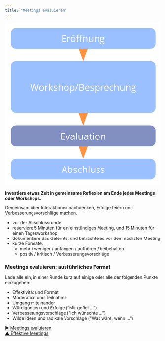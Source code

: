 ```yaml
---
title: "Meetings evaluieren"
---
```



![right,fit](img/meetings/evaluate-interactions.png)

**Investiere etwas Zeit in gemeinsame Reflexion am Ende jedes Meetings oder Workshops.**

Gemeinsam über Interaktionen nachdenken, Erfolge feiern und Verbesserungsvorschläge machen.

- vor der Abschlussrunde
- reserviere 5 Minuten für ein einstündiges Meeting, und 15 Minuten für einen Tagesworkshop
- dokumentiere das Gelernte, und betrachte es vor dem nächsten Meeting
- kurze Formate: 
    - mehr / weniger / anfangen / aufhören / beibehalten
    - positiv / kritisch / Verbesserungsvorschläge


### Meetings evaluieren: ausführliches Format

Lade alle ein, in einer Runde kurz auf einige oder alle der folgenden Punkte einzugehen:

- Effektivität und Format
- Moderation und Teilnahme
- Umgang miteinander
- Würdigungen und Erfolge ("Mir gefiel …")
- Verbesserungsvorschläge ("Ich wünschte …")
- Wilde Ideen und radikale Vorschläge ("Was wäre, wenn …")

[&#9654; Meetings evaluieren](evaluate-meetings.html)<br/>[&#9650; Effektive Meetings](meeting-practices.html)

